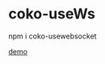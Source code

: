 # coko-useWs

npm i coko-usewebsocket

[demo](https://codesandbox.io/s/coko-usewebsocket-demo-iui81)
